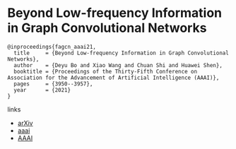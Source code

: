 # Beyond Low-frequency Information in Graph Convolutional Networks

```
@inproceedings{fagcn_aaai21,
  title     = {Beyond Low-frequency Information in Graph Convolutional Networks},
  author    = {Deyu Bo and Xiao Wang and Chuan Shi and Huawei Shen},
  booktitle = {Proceedings of the Thirty-Fifth Conference on Association for the Advancement of Artificial Intelligence (AAAI)},
  pages     = {3950--3957},
  year      = {2021}
}
```

links
- [arXiv](https://arxiv.org/abs/2101.00797)
- [aaai](https://www.aaai.org/AAAI21Papers/AAAI-10091.BoD.pdf)
- [AAAI](https://ojs.aaai.org/index.php/AAAI/article/view/16514)
